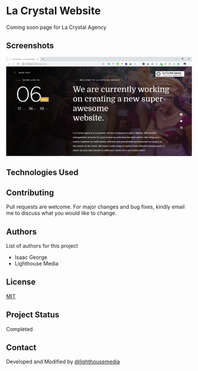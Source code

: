 # La Crystal Website
Coming soon page for La Crystal Agency

## Screenshots
![Example desktop screenshot](images/desktop-view.png)

## Technologies Used


## Contributing
Pull requests are welcome. For major changes and bug fixes, kindly email me to discuss what you would like to change.

## Authors
List of authors for this project
* Isaac George
* Lighthouse Media

## License
[MIT](https://choosealicense.com/licenses/mit/)

## Project Status
Completed

## Contact
Developed and Modified by [@lighthousemedia](https://lighthousemedia.netlify.com)
